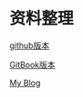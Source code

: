 # 资料整理

[github版本](https://othorizon.github.io/CodeSnippets/SUMMARY)  

[GitBook版本](https://othorizon.gitbooks.io/codesnippets/)  

[My Blog](rizon.top)  